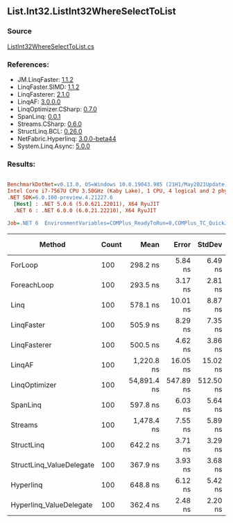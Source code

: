 ﻿## List.Int32.ListInt32WhereSelectToList

### Source
[ListInt32WhereSelectToList.cs](../LinqBenchmarks/List/Int32/ListInt32WhereSelectToList.cs)

### References:
- JM.LinqFaster: [1.1.2](https://www.nuget.org/packages/JM.LinqFaster/1.1.2)
- LinqFaster.SIMD: [1.1.2](https://www.nuget.org/packages/LinqFaster.SIMD/1.0.3)
- LinqFasterer: [2.1.0](https://www.nuget.org/packages/LinqFasterer/2.1.0)
- LinqAF: [3.0.0.0](https://www.nuget.org/packages/LinqAF/3.0.0.0)
- LinqOptimizer.CSharp: [0.7.0](https://www.nuget.org/packages/LinqOptimizer.CSharp/0.7.0)
- SpanLinq: [0.0.1](https://www.nuget.org/packages/SpanLinq/0.0.1)
- Streams.CSharp: [0.6.0](https://www.nuget.org/packages/Streams.CSharp/0.6.0)
- StructLinq.BCL: [0.26.0](https://www.nuget.org/packages/StructLinq/0.26.0)
- NetFabric.Hyperlinq: [3.0.0-beta44](https://www.nuget.org/packages/NetFabric.Hyperlinq/3.0.0-beta44)
- System.Linq.Async: [5.0.0](https://www.nuget.org/packages/System.Linq.Async/5.0.0)

### Results:
``` ini

BenchmarkDotNet=v0.13.0, OS=Windows 10.0.19043.985 (21H1/May2021Update)
Intel Core i7-7567U CPU 3.50GHz (Kaby Lake), 1 CPU, 4 logical and 2 physical cores
.NET SDK=6.0.100-preview.4.21227.6
  [Host] : .NET 5.0.6 (5.0.621.22011), X64 RyuJIT
  .NET 6 : .NET 6.0.0 (6.0.21.22210), X64 RyuJIT

Job=.NET 6  EnvironmentVariables=COMPlus_ReadyToRun=0,COMPlus_TC_QuickJitForLoops=1,COMPlus_TieredPGO=1  Runtime=.NET 6.0  

```
|                   Method | Count |        Mean |     Error |    StdDev |          Ratio | RatioSD |   Gen 0 | Gen 1 | Gen 2 | Allocated |
|------------------------- |------ |------------:|----------:|----------:|---------------:|--------:|--------:|------:|------:|----------:|
|                  ForLoop |   100 |    298.2 ns |   5.84 ns |   6.49 ns |       baseline |         |  0.3095 |     - |     - |     648 B |
|              ForeachLoop |   100 |    293.5 ns |   3.17 ns |   2.81 ns |   1.01x faster |   0.03x |  0.3095 |     - |     - |     648 B |
|                     Linq |   100 |    578.1 ns |  10.01 ns |   8.87 ns |   1.94x slower |   0.06x |  0.3824 |     - |     - |     800 B |
|               LinqFaster |   100 |    505.9 ns |   8.29 ns |   7.35 ns |   1.70x slower |   0.05x |  0.4396 |     - |     - |     920 B |
|             LinqFasterer |   100 |    500.5 ns |   4.62 ns |   3.86 ns |   1.68x slower |   0.05x |  0.5617 |     - |     - |   1,176 B |
|                   LinqAF |   100 |  1,220.8 ns |  16.05 ns |  15.02 ns |   4.10x slower |   0.11x |  0.3090 |     - |     - |     648 B |
|            LinqOptimizer |   100 | 54,891.4 ns | 547.89 ns | 512.50 ns | 184.42x slower |   5.62x | 15.2588 |     - |     - |  31,924 B |
|                 SpanLinq |   100 |    597.8 ns |   6.03 ns |   5.64 ns |   2.01x slower |   0.06x |  0.3090 |     - |     - |     648 B |
|                  Streams |   100 |  1,478.4 ns |   7.55 ns |   5.89 ns |   4.98x slower |   0.14x |  0.5684 |     - |     - |   1,192 B |
|               StructLinq |   100 |    642.2 ns |   3.71 ns |   3.29 ns |   2.16x slower |   0.06x |  0.1755 |     - |     - |     368 B |
| StructLinq_ValueDelegate |   100 |    367.9 ns |   3.93 ns |   3.68 ns |   1.24x slower |   0.03x |  0.1297 |     - |     - |     272 B |
|                Hyperlinq |   100 |    648.8 ns |   6.12 ns |   5.42 ns |   2.18x slower |   0.06x |  0.1297 |     - |     - |     272 B |
|  Hyperlinq_ValueDelegate |   100 |    362.4 ns |   2.48 ns |   2.20 ns |   1.22x slower |   0.04x |  0.1297 |     - |     - |     272 B |
